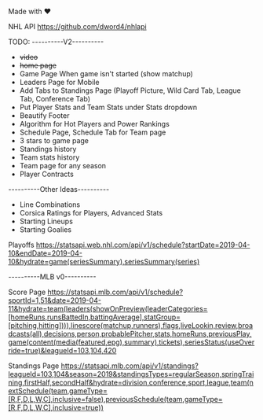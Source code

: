 Made with ❤️


NHL API
https://github.com/dword4/nhlapi

TODO:
----------V2----------

- ~~video~~
- ~~home page~~
- Game Page When game isn't started (show matchup)
- Leaders Page for Mobile
- Add Tabs to Standings Page (Playoff Picture, Wild Card Tab, League Tab, Conference Tab)
- Put Player Stats and Team Stats under Stats dropdown
- Beautify Footer
- Algorithm for Hot Players and Power Rankings
- Schedule Page, Schedule Tab for Team page
- 3 stars to game page
- Standings history
- Team stats history
- Team page for any season
- Player Contracts


----------Other Ideas----------

- Line Combinations
- Corsica Ratings for Players, Advanced Stats
- Starting Lineups
- Starting Goalies

Playoffs
https://statsapi.web.nhl.com/api/v1/schedule?startDate=2019-04-10&endDate=2019-04-10&hydrate=game(seriesSummary),seriesSummary(series)

----------MLB v0----------

Score Page
https://statsapi.mlb.com/api/v1/schedule?sportId=1,51&date=2019-04-11&hydrate=team(leaders(showOnPreview(leaderCategories=[homeRuns,runsBattedIn,battingAverage],statGroup=[pitching,hitting]))),linescore(matchup,runners),flags,liveLookin,review,broadcasts(all),decisions,person,probablePitcher,stats,homeRuns,previousPlay,game(content(media(featured,epg),summary),tickets),seriesStatus(useOverride=true)&leagueId=103,104,420

Standings Page
https://statsapi.mlb.com/api/v1/standings?leagueId=103,104&season=2019&standingsTypes=regularSeason,springTraining,firstHalf,secondHalf&hydrate=division,conference,sport,league,team(nextSchedule(team,gameType=[R,F,D,L,W,C],inclusive=false),previousSchedule(team,gameType=[R,F,D,L,W,C],inclusive=true))
